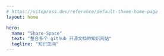 ```yaml
---
# https://vitepress.dev/reference/default-theme-home-page
layout: home

hero:
  name: "Share-Space"
  text: "整合多个 github 开源文档的知识网站"
  tagline: "知识空间"
---
```


<script setup>
import { useData } from 'vitepress'
import Card from '../components/Card/index.vue'
const { theme } = useData()
</script>
<div style="display:flex;gap:16px;padding:30px">
  <Card style="flex:1;" title="阮一峰技术周刊" description="大佬的科技周刊，值得一追" :link="theme.sidebar['/ruanyf_weekly/']?.[0].items[0].items[0].link"/>
  <Card style="flex:1;" title="HelloGithub" description="Github萌新必追，开源的推荐" :link="theme.sidebar['/hello_github/']?.[0].link"/>
  <Card style="flex:1;" title="前端精读周刊" description="想提升前端的技术吗？一起看看吧" :link="theme.sidebar['/frontend_weekly/']?.[0].items[0].link"/>
</div>

